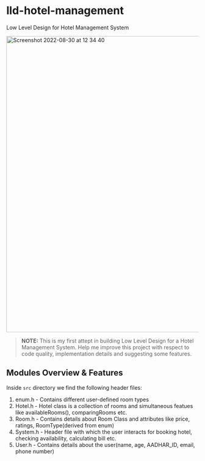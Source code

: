 # lld-hotel-management
Low Level Design for Hotel Management System

<img width="777" align="center" alt="Screenshot 2022-08-30 at 12 34 40" src="https://user-images.githubusercontent.com/50984984/187371916-2d89dc11-2935-4b15-b7a3-4bfcb9c1a48b.png">

> **NOTE:** This is my first attept in building Low Level Design for a Hotel Management System. Help me improve this project with respect to code quality, implementation details and suggesting some features.

## Modules Overview & Features

Inside `src` directory we find the following header files:

1. enum.h - Contains different user-defined room types
2. Hotel.h - Hotel class is a collection of rooms and simultaneous featues like availableRooms(), comparingRooms etc.
3. Room.h - Contains details about Room Class and attributes like price, ratings, RoomType(derived from enum)
4. System.h - Header file with which the user interacts for booking hotel, checking availability, calculating bill etc.
5. User.h - Contains details about the user(name, age, AADHAR_ID, email, phone number)

